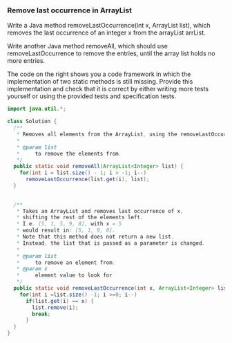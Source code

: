 ### Remove last occurrence in ArrayList

Write a Java method removeLastOccurrence(int x, ArrayList<Integer> list), which removes the last occurrence of an integer x from the arrayList arrList.

Write another Java method removeAll, which should use removeLastOccurrence to remove the entries, until the array list holds no more entries.

The code on the right shows you a code framework in which the implementation of two static methods is still missing. Provide this implementation and check that it is correct by either writing more tests yourself or using the provided tests and specification tests.

```java
import java.util.*;

class Solution {
  /**
   * Removes all elements from the ArrayList, using the removeLastOccurrence method.
   *
   * @param list
   *     to remove the elements from.
   */
  public static void removeAll(ArrayList<Integer> list) {
    for(int i = list.size() - 1; i > -1; i--)
      removeLastOccurrence(list.get(i), list);
  }
  

  /**
   * Takes an ArrayList and removes last occurrence of x,
   * shifting the rest of the elements left.
   * I.e. [5, 1, 5, 9, 8], with x = 5
   * would result in: [5, 1, 9, 8].
   * Note that this method does not return a new list.
   * Instead, the list that is passed as a parameter is changed.
   *
   * @param list
   *     to remove an element from.
   * @param x
   *     element value to look for
   */
  public static void removeLastOccurrence(int x, ArrayList<Integer> list) {
    for(int i =list.size() -1; i >=0; i--)
      if(list.get(i) == x) {
        list.remove(i);
        break;
      }
  }
}
```
